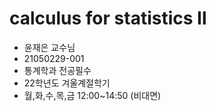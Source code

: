 # calculus for statistics Ⅱ
- 윤재은 교수님
- 21050229-001
- 통계학과 전공필수
- 22학년도 겨울계절학기
- 월,화,수,목,금 12:00~14:50 (비대면)